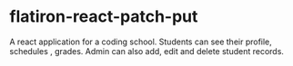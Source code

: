 # flatiron-react-patch-put
A react application for a coding school. 
Students can see their profile,  schedules , grades.
Admin can also add, edit and delete student records. 
